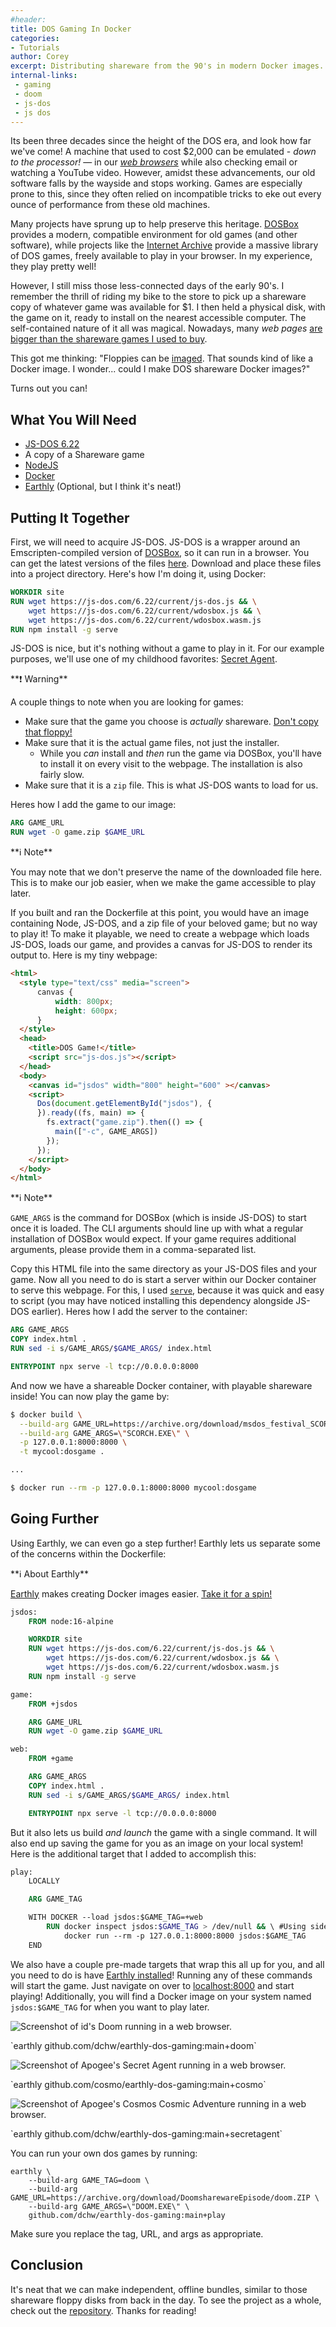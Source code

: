 ```yaml
---
#header:
title: DOS Gaming In Docker
categories:
- Tutorials
author: Corey
excerpt: Distributing shareware from the 90's in modern Docker images.
internal-links:
 - gaming
 - doom
 - js-dos
 - js dos
---
```


Its been three decades since the height of the DOS era, and look how far we've come! A machine that used to cost $2,000 can be emulated - _down to the processor!_ — in our [_web browsers_](https://bellard.org/jslinux/) while also checking email or watching a YouTube video. However, amidst these advancements, our old software falls by the wayside and stops working. Games are especially prone to this, since they often relied on incompatible tricks to eke out every ounce of performance from these old machines.

Many projects have sprung up to help preserve this heritage. [DOSBox](https://www.dosbox.com/) provides a modern, compatible environment for old games (and other software), while projects like the [Internet Archive](https://archive.org/details/software) provide a massive library of DOS games, freely available to play in your browser. In my experience, they play pretty well!

However, I still miss those less-connected days of the early 90's. I remember the thrill of riding my bike to the store to pick up a shareware copy of whatever game was available for $1. I then held a physical disk, with the game on it, ready to install on the nearest accessible computer. The self-contained nature of it all was magical. Nowadays, many _web pages_ [are bigger than the shareware games I used to buy](https://www.pingdom.com/blog/webpages-are-getting-larger-every-year-and-heres-why-it-matters/).

This got me thinking: "Floppies can be [imaged](https://www.kryoflux.com/). That sounds kind of like a Docker image. I wonder... could I make DOS shareware Docker images?"

Turns out you can!

## What You Will Need

* [JS-DOS 6.22](https://github.com/caiiiycuk/js-dos)
* A copy of a Shareware game
* [NodeJS](https://hub.docker.com/_/node)
* [Docker](https://www.docker.com/get-started)
* [Earthly](https://earthly.dev/) (Optional, but I think it's neat!)

## Putting It Together

First, we will need to acquire JS-DOS. JS-DOS is a wrapper around an Emscripten-compiled version of [DOSBox](https://www.dosbox.com), so it can run in a browser. You can get the latest versions of the files [here](https://js-dos.com/#js-dos-622-archives). Download and place these files into a project directory. Here's how I'm doing it, using Docker:

```Dockerfile
WORKDIR site
RUN wget https://js-dos.com/6.22/current/js-dos.js && \
    wget https://js-dos.com/6.22/current/wdosbox.js && \
    wget https://js-dos.com/6.22/current/wdosbox.wasm.js
RUN npm install -g serve
```

JS-DOS is nice, but it's nothing without a game to play in it. For our example purposes, we'll use one of my childhood favorites: [Secret Agent](https://3drealms.com/catalog/secret-agent_39/).

<div class="notice--warning">
**❗ Warning**

A couple things to note when you are looking for games:

* Make sure that the game you choose is _actually_ shareware. [Don't copy that floppy!](https://www.youtube.com/watch?v=up863eQKGUI)
* Make sure that it is the actual game files, not just the installer.
  * While you _can_ install and _then_ run the game via DOSBox, you'll have to install it on every visit to the webpage. The installation is also fairly slow.
* Make sure that it is a `zip` file. This is what JS-DOS wants to load for us.

</div>

Heres how I add the game to our image:

```Dockerfile
ARG GAME_URL
RUN wget -O game.zip $GAME_URL
```

<div class="notice--info">
**ℹ️  Note**

You may note that we don't preserve the name of the downloaded file here. This is to make our job easier, when we make the game accessible to play later.
</div>

If you built and ran the Dockerfile at this point, you would have an image containing Node, JS-DOS, and a zip file of your beloved game; but no way to play it! To make it playable, we need to create a webpage which loads JS-DOS, loads our game, and provides a canvas for JS-DOS to render its output to. Here is my tiny webpage:

```html
<html>
  <style type="text/css" media="screen">
      canvas {
          width: 800px; 
          height: 600px;
      }
  </style>
  <head>
    <title>DOS Game!</title>
    <script src="js-dos.js"></script>
  </head>
  <body>
    <canvas id="jsdos" width="800" height="600" ></canvas>
    <script>
      Dos(document.getElementById("jsdos"), {
      }).ready((fs, main) => {
        fs.extract("game.zip").then(() => {
          main(["-c", GAME_ARGS])
        });
      });
    </script>
  </body>
</html>
```

<div class="notice--info">
**ℹ️  Note**

`GAME_ARGS` is the command for DOSBox (which is inside JS-DOS) to start once it is loaded. The CLI arguments should line up with what a regular installation of DOSBox would expect. If your game requires additional arguments, please provide them in a comma-separated list.
</div>

Copy this HTML file into the same directory as your JS-DOS files and your game. Now all you need to do is start a server within our Docker container to serve this webpage. For this, I used [`serve`](https://www.npmjs.com/package/serve), because it was quick and easy to script (you may have noticed installing this dependency alongside JS-DOS earlier). Heres how I add the server to the container:

```Dockerfile
ARG GAME_ARGS
COPY index.html .
RUN sed -i s/GAME_ARGS/$GAME_ARGS/ index.html

ENTRYPOINT npx serve -l tcp://0.0.0.0:8000
```

And now we have a shareable Docker container, with playable shareware inside! You can now play the game by:

```bash
$ docker build \
  --build-arg GAME_URL=https://archive.org/download/msdos_festival_SCORCH15/SCORCH15.ZIP \
  --build-arg GAME_ARGS=\"SCORCH.EXE\" \
  -p 127.0.0.1:8000:8000 \
  -t mycool:dosgame .

... 

$ docker run --rm -p 127.0.0.1:8000:8000 mycool:dosgame
```

## Going Further

Using Earthly, we can even go a step further! Earthly lets us separate some of the concerns within the Dockerfile:

<div class="notice--info">
**ℹ️  About Earthly**

[Earthly](https://earthly.dev/) makes creating Docker images easier. [Take it for a spin!](https://docs.earthly.dev/basics)
</div>

```Dockerfile
jsdos:
    FROM node:16-alpine

    WORKDIR site
    RUN wget https://js-dos.com/6.22/current/js-dos.js && \
        wget https://js-dos.com/6.22/current/wdosbox.js && \
        wget https://js-dos.com/6.22/current/wdosbox.wasm.js
    RUN npm install -g serve

game:
    FROM +jsdos

    ARG GAME_URL
    RUN wget -O game.zip $GAME_URL

web:
    FROM +game

    ARG GAME_ARGS
    COPY index.html .
    RUN sed -i s/GAME_ARGS/$GAME_ARGS/ index.html

    ENTRYPOINT npx serve -l tcp://0.0.0.0:8000
```

But it also lets us build _and launch_ the game with a single command. It will also end up saving the game for you as an image on your local system! Here is the additional target that I added to accomplish this:

```Dockerfile
play:
    LOCALLY

    ARG GAME_TAG

    WITH DOCKER --load jsdos:$GAME_TAG=+web
        RUN docker inspect jsdos:$GAME_TAG > /dev/null && \ #Using side-effect to save image locally too
            docker run --rm -p 127.0.0.1:8000:8000 jsdos:$GAME_TAG
    END
```

We also have a couple pre-made targets that wrap this all up for you, and all you need to do is have [Earthly installed](https://earthly.dev/get-earthly)! Running any of these commands will start the game. Just navigate on over to [localhost:8000](http://localhost:8000) and start playing! Additionally, you will find a Docker image on your system named `jsdos:$GAME_TAG` for when you want to play later.

![Screenshot of id's Doom running in a web browser.]({{site.images}}{{page.slug}}/doom.png)
<figcaption>
`earthly github.com/dchw/earthly-dos-gaming:main+doom`
</figcaption>

![Screenshot of Apogee's Secret Agent running in a web browser.]({{site.images}}{{page.slug}}/agent.png)
<figcaption>
`earthly github.com/cosmo/earthly-dos-gaming:main+cosmo`
</figcaption>

![Screenshot of Apogee's Cosmos Cosmic Adventure running in a web browser.]({{site.images}}{{page.slug}}/cosmo.png)
<figcaption>
`earthly github.com/dchw/earthly-dos-gaming:main+secretagent`
</figcaption>

You can run your own dos games by running:

```
earthly \
    --build-arg GAME_TAG=doom \
    --build-arg GAME_URL=https://archive.org/download/DoomsharewareEpisode/doom.ZIP \
    --build-arg GAME_ARGS=\"DOOM.EXE\" \
    github.com/dchw/earthly-dos-gaming:main+play
```

Make sure you replace the tag, URL, and args as appropriate.

## Conclusion

It's neat that we can make independent, offline bundles, similar to those shareware floppy disks from back in the day. To see the project as a whole, check out the [repository](https://github.com/earthly/example-dos-gaming). Thanks for reading!
